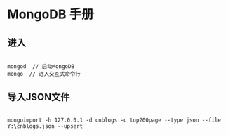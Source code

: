 # MongoDB 手册

## 进入

```

mongod  // 启动MongoDB
mongo  // 进入交互式命令行

```

## 导入JSON文件

```

mongoimport -h 127.0.0.1 -d cnblogs -c top200page --type json --file Y:\cnblogs.json --upsert

```